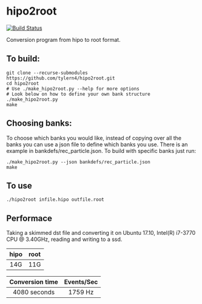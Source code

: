 # hipo2root

[![Build Status](https://travis-ci.org/tylern4/hipo2root.svg?branch=master)](https://travis-ci.org/tylern4/hipo2root)

Conversion program from hipo to root format.

## To build:

    git clone --recurse-submodules https://github.com/tylern4/hipo2root.git
    cd hipo2root
    # Use ./make_hipo2root.py --help for more options
    # Look below on how to define your own bank structure
    ./make_hipo2root.py
    make

## Choosing banks:

To choose which banks you would like, instead of copying over all the banks you can use a json file to define which banks you use. There is an example in bankdefs/rec_particle.json. To build with specific banks just run:

    ./make_hipo2root.py --json bankdefs/rec_particle.json
    make

## To use

    ./hipo2root infile.hipo outfile.root

## Performace

Taking a skimmed dst file and converting it on Ubuntu 17.10, Intel(R) i7-3770 CPU @ 3.40GHz, reading and writing to a ssd.

| hipo   	| root    |
|:------:	|:------: |
| 14G 	  | 11G     |


| Conversion time   	| Events/Sec    |
|:-----------------:	|:------------: |
| 4080 seconds 	      | 1759 Hz       |
